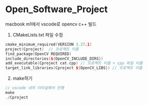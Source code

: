 # Open_Software_Project

macbook m1에서 vscode로 opencv c++ 빌드

1. CMakeLists.txt 파일 수정
   
```cpp
cmake_minimum_required(VERSION 3.27.1)
project(Cproject)  // 프로젝트 이름
find_package(OpenCV REQUIRED)
include_directories(${OpenCV_INCLUDE_DIRS})
add_executable(Cproject cat.cpp) // 프로젝트 이름 + cpp 파일 이름
target_link_libraries(Cproject ${OpenCV_LIBS}) // 프로젝트 이름
```
2. make하기

```cpp
// vscode 내의 터미널에서 진행
make
./Cproject
```
